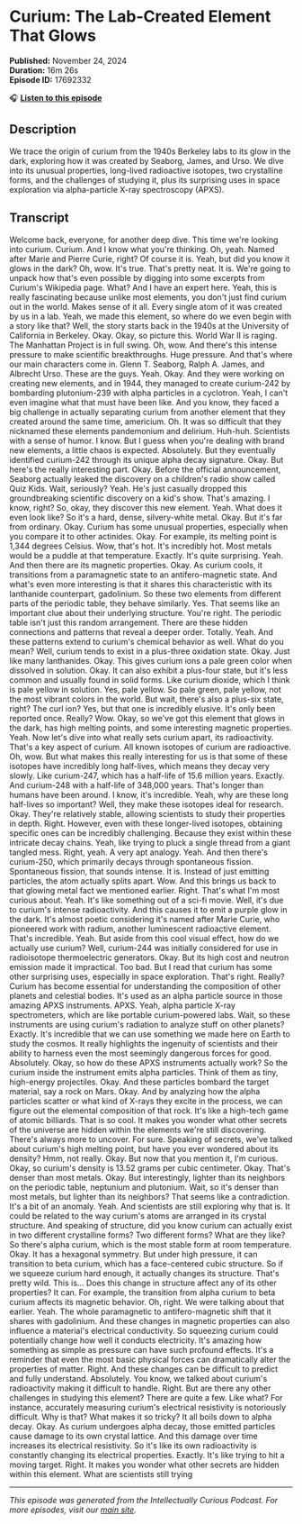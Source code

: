 # Curium: The Lab-Created Element That Glows

**Published:** November 24, 2024  
**Duration:** 16m 26s  
**Episode ID:** 17692332

🎧 **[Listen to this episode](https://intellectuallycurious.buzzsprout.com/2529712/episodes/17692332-curium-the-lab-created-element-that-glows)**

## Description

We trace the origin of curium from the 1940s Berkeley labs to its glow in the dark, exploring how it was created by Seaborg, James, and Urso. We dive into its unusual properties, long-lived radioactive isotopes, two crystalline forms, and the challenges of studying it, plus its surprising uses in space exploration via alpha-particle X-ray spectroscopy (APXS).

## Transcript

Welcome back, everyone, for another deep dive. This time we're looking into curium. Curium. And I know what you're thinking. Oh, yeah. Named after Marie and Pierre Curie, right? Of course it is. Yeah, but did you know it glows in the dark? Oh, wow. It's true. That's pretty neat. It is. We're going to unpack how that's even possible by digging into some excerpts from Curium's Wikipedia page. What? And I have an expert here. Yeah, this is really fascinating because unlike most elements, you don't just find curium out in the world. Makes sense of it all. Every single atom of it was created by us in a lab. Yeah, we made this element, so where do we even begin with a story like that? Well, the story starts back in the 1940s at the University of California in Berkeley. Okay. Okay, so picture this. World War II is raging. The Manhattan Project is in full swing. Oh, wow. And there's this intense pressure to make scientific breakthroughs. Huge pressure. And that's where our main characters come in. Glenn T. Seaborg, Ralph A. James, and Albrecht Urso. These are the guys. Yeah. Okay. And they were working on creating new elements, and in 1944, they managed to create curium-242 by bombarding plutonium-239 with alpha particles in a cyclotron. Yeah, I can't even imagine what that must have been like. And you know, they faced a big challenge in actually separating curium from another element that they created around the same time, americium. Oh. It was so difficult that they nicknamed these elements pandemonium and delirium. Huh-huh. Scientists with a sense of humor. I know. But I guess when you're dealing with brand new elements, a little chaos is expected. Absolutely. But they eventually identified curium-242 through its unique alpha decay signature. Okay. But here's the really interesting part. Okay. Before the official announcement, Seaborg actually leaked the discovery on a children's radio show called Quiz Kids. Wait, seriously? Yeah. He's just casually dropped this groundbreaking scientific discovery on a kid's show. That's amazing. I know, right? So, okay, they discover this new element. Yeah. What does it even look like? So it's a hard, dense, silvery-white metal. Okay. But it's far from ordinary. Okay. Curium has some unusual properties, especially when you compare it to other actinides. Okay. For example, its melting point is 1,344 degrees Celsius. Wow, that's hot. It's incredibly hot. Most metals would be a puddle at that temperature. Exactly. It's quite surprising. Yeah. And then there are its magnetic properties. Okay. As curium cools, it transitions from a paramagnetic state to an antifero-magnetic state. And what's even more interesting is that it shares this characteristic with its lanthanide counterpart, gadolinium. So these two elements from different parts of the periodic table, they behave similarly. Yes. That seems like an important clue about their underlying structure. You're right. The periodic table isn't just this random arrangement. There are these hidden connections and patterns that reveal a deeper order. Totally. Yeah. And these patterns extend to curium's chemical behavior as well. What do you mean? Well, curium tends to exist in a plus-three oxidation state. Okay. Just like many lanthanides. Okay. This gives curium ions a pale green color when dissolved in solution. Okay. It can also exhibit a plus-four state, but it's less common and usually found in solid forms. Like curium dioxide, which I think is pale yellow in solution. Yes, pale yellow. So pale green, pale yellow, not the most vibrant colors in the world. But wait, there's also a plus-six state, right? The curl ion? Yes, but that one is incredibly elusive. It's only been reported once. Really? Wow. Okay, so we've got this element that glows in the dark, has high melting points, and some interesting magnetic properties. Yeah. Now let's dive into what really sets curium apart, its radioactivity. That's a key aspect of curium. All known isotopes of curium are radioactive. Oh, wow. But what makes this really interesting for us is that some of these isotopes have incredibly long half-lives, which means they decay very slowly. Like curium-247, which has a half-life of 15.6 million years. Exactly. And curium-248 with a half-life of 348,000 years. That's longer than humans have been around. I know, it's incredible. Yeah, why are these long half-lives so important? Well, they make these isotopes ideal for research. Okay. They're relatively stable, allowing scientists to study their properties in depth. Right. However, even with these longer-lived isotopes, obtaining specific ones can be incredibly challenging. Because they exist within these intricate decay chains. Yeah, like trying to pluck a single thread from a giant tangled mess. Right, yeah. A very apt analogy. Yeah. And then there's curium-250, which primarily decays through spontaneous fission. Spontaneous fission, that sounds intense. It is. Instead of just emitting particles, the atom actually splits apart. Wow. And this brings us back to that glowing metal fact we mentioned earlier. Right. That's what I'm most curious about. Yeah. It's like something out of a sci-fi movie. Well, it's due to curium's intense radioactivity. And this causes it to emit a purple glow in the dark. It's almost poetic considering it's named after Marie Curie, who pioneered work with radium, another luminescent radioactive element. That's incredible. Yeah. But aside from this cool visual effect, how do we actually use curium? Well, curium-244 was initially considered for use in radioisotope thermoelectric generators. Okay. But its high cost and neutron emission made it impractical. Too bad. But I read that curium has some other surprising uses, especially in space exploration. That's right. Really? Curium has become essential for understanding the composition of other planets and celestial bodies. It's used as an alpha particle source in those amazing APXS instruments. APXS. Yeah, alpha particle X-ray spectrometers, which are like portable curium-powered labs. Wait, so these instruments are using curium's radiation to analyze stuff on other planets? Exactly. It's incredible that we can use something we made here on Earth to study the cosmos. It really highlights the ingenuity of scientists and their ability to harness even the most seemingly dangerous forces for good. Absolutely. Okay, so how do these APXS instruments actually work? So the curium inside the instrument emits alpha particles. Think of them as tiny, high-energy projectiles. Okay. And these particles bombard the target material, say a rock on Mars. Okay. And by analyzing how the alpha particles scatter or what kind of X-rays they excite in the process, we can figure out the elemental composition of that rock. It's like a high-tech game of atomic billiards. That is so cool. It makes you wonder what other secrets of the universe are hidden within the elements we're still discovering. There's always more to uncover. For sure. Speaking of secrets, we've talked about curium's high melting point, but have you ever wondered about its density? Hmm, not really. Okay. But now that you mention it, I'm curious. Okay, so curium's density is 13.52 grams per cubic centimeter. Okay. That's denser than most metals. Okay. But interestingly, lighter than its neighbors on the periodic table, neptunium and plutonium. Wait, so it's denser than most metals, but lighter than its neighbors? That seems like a contradiction. It's a bit of an anomaly. Yeah. And scientists are still exploring why that is. It could be related to the way curium's atoms are arranged in its crystal structure. And speaking of structure, did you know curium can actually exist in two different crystalline forms? Two different forms? What are they like? So there's alpha curium, which is the most stable form at room temperature. Okay. It has a hexagonal symmetry. But under high pressure, it can transition to beta curium, which has a face-centered cubic structure. So if we squeeze curium hard enough, it actually changes its structure. That's pretty wild. This is... Does this change in structure affect any of its other properties? It can. For example, the transition from alpha curium to beta curium affects its magnetic behavior. Oh, right. We were talking about that earlier. Yeah. The whole paramagnetic to antifero-magnetic shift that it shares with gadolinium. And these changes in magnetic properties can also influence a material's electrical conductivity. So squeezing curium could potentially change how well it conducts electricity. It's amazing how something as simple as pressure can have such profound effects. It's a reminder that even the most basic physical forces can dramatically alter the properties of matter. Right. And these changes can be difficult to predict and fully understand. Absolutely. You know, we talked about curium's radioactivity making it difficult to handle. Right. But are there any other challenges in studying this element? There are quite a few. Like what? For instance, accurately measuring curium's electrical resistivity is notoriously difficult. Why is that? What makes it so tricky? It all boils down to alpha decay. Okay. As curium undergoes alpha decay, those emitted particles cause damage to its own crystal lattice. And this damage over time increases its electrical resistivity. So it's like its own radioactivity is constantly changing its electrical properties. Exactly. It's like trying to hit a moving target. Right. It makes you wonder what other secrets are hidden within this element. What are scientists still trying

---
*This episode was generated from the Intellectually Curious Podcast. For more episodes, visit our [main site](https://intellectuallycurious.buzzsprout.com).*
